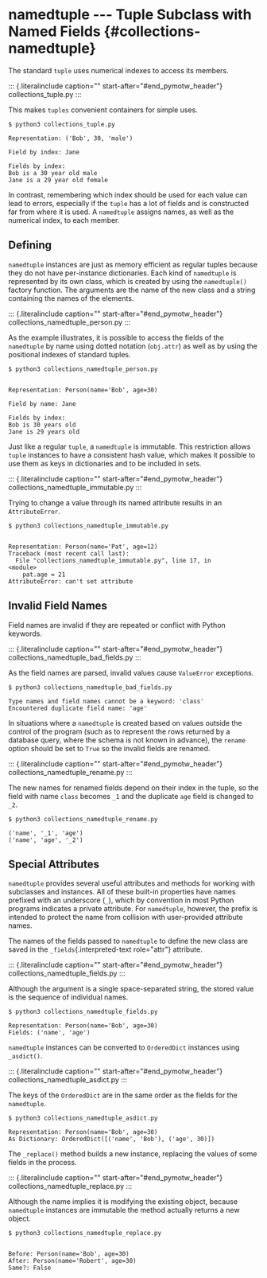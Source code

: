 namedtuple \-\-- Tuple Subclass with Named Fields {#collections-namedtuple}
=================================================

The standard `tuple` uses numerical indexes to access its members.

::: {.literalinclude caption="" start-after="#end_pymotw_header"}
collections\_tuple.py
:::

This makes `tuples` convenient containers for simple uses.

``` {.sourceCode .none}
$ python3 collections_tuple.py

Representation: ('Bob', 30, 'male')

Field by index: Jane

Fields by index:
Bob is a 30 year old male
Jane is a 29 year old female
```

In contrast, remembering which index should be used for each value can
lead to errors, especially if the `tuple` has a lot of fields and is
constructed far from where it is used. A `namedtuple` assigns names, as
well as the numerical index, to each member.

Defining
--------

`namedtuple` instances are just as memory efficient as regular tuples
because they do not have per-instance dictionaries. Each kind of
`namedtuple` is represented by its own class, which is created by using
the `namedtuple()` factory function. The arguments are the name of the
new class and a string containing the names of the elements.

::: {.literalinclude caption="" start-after="#end_pymotw_header"}
collections\_namedtuple\_person.py
:::

As the example illustrates, it is possible to access the fields of the
`namedtuple` by name using dotted notation (`obj.attr`) as well as by
using the positional indexes of standard tuples.

``` {.sourceCode .none}
$ python3 collections_namedtuple_person.py


Representation: Person(name='Bob', age=30)

Field by name: Jane

Fields by index:
Bob is 30 years old
Jane is 29 years old
```

Just like a regular `tuple`, a `namedtuple` is immutable. This
restriction allows `tuple` instances to have a consistent hash value,
which makes it possible to use them as keys in dictionaries and to be
included in sets.

::: {.literalinclude caption="" start-after="#end_pymotw_header"}
collections\_namedtuple\_immutable.py
:::

Trying to change a value through its named attribute results in an
`AttributeError`.

``` {.sourceCode .none}
$ python3 collections_namedtuple_immutable.py


Representation: Person(name='Pat', age=12)
Traceback (most recent call last):
  File "collections_namedtuple_immutable.py", line 17, in
<module>
    pat.age = 21
AttributeError: can't set attribute
```

Invalid Field Names
-------------------

Field names are invalid if they are repeated or conflict with Python
keywords.

::: {.literalinclude caption="" start-after="#end_pymotw_header"}
collections\_namedtuple\_bad\_fields.py
:::

As the field names are parsed, invalid values cause `ValueError`
exceptions.

``` {.sourceCode .none}
$ python3 collections_namedtuple_bad_fields.py

Type names and field names cannot be a keyword: 'class'
Encountered duplicate field name: 'age'
```

In situations where a `namedtuple` is created based on values outside
the control of the program (such as to represent the rows returned by a
database query, where the schema is not known in advance), the `rename`
option should be set to `True` so the invalid fields are renamed.

::: {.literalinclude caption="" start-after="#end_pymotw_header"}
collections\_namedtuple\_rename.py
:::

The new names for renamed fields depend on their index in the tuple, so
the field with name `class` becomes `_1` and the duplicate `age` field
is changed to `_2`.

``` {.sourceCode .none}
$ python3 collections_namedtuple_rename.py

('name', '_1', 'age')
('name', 'age', '_2')
```

Special Attributes
------------------

`namedtuple` provides several useful attributes and methods for working
with subclasses and instances. All of these built-in properties have
names prefixed with an underscore (`_`), which by convention in most
Python programs indicates a private attribute. For `namedtuple`,
however, the prefix is intended to protect the name from collision with
user-provided attribute names.

The names of the fields passed to `namedtuple` to define the new class
are saved in the `_fields`{.interpreted-text role="attr"} attribute.

::: {.literalinclude caption="" start-after="#end_pymotw_header"}
collections\_namedtuple\_fields.py
:::

Although the argument is a single space-separated string, the stored
value is the sequence of individual names.

``` {.sourceCode .none}
$ python3 collections_namedtuple_fields.py

Representation: Person(name='Bob', age=30)
Fields: ('name', 'age')
```

`namedtuple` instances can be converted to `OrderedDict` instances using
`_asdict()`.

::: {.literalinclude caption="" start-after="#end_pymotw_header"}
collections\_namedtuple\_asdict.py
:::

The keys of the `OrderedDict` are in the same order as the fields for
the `namedtuple`.

``` {.sourceCode .none}
$ python3 collections_namedtuple_asdict.py

Representation: Person(name='Bob', age=30)
As Dictionary: OrderedDict([('name', 'Bob'), ('age', 30)])
```

The `_replace()` method builds a new instance, replacing the values of
some fields in the process.

::: {.literalinclude caption="" start-after="#end_pymotw_header"}
collections\_namedtuple\_replace.py
:::

Although the name implies it is modifying the existing object, because
`namedtuple` instances are immutable the method actually returns a new
object.

``` {.sourceCode .none}
$ python3 collections_namedtuple_replace.py


Before: Person(name='Bob', age=30)
After: Person(name='Robert', age=30)
Same?: False
```
